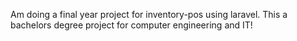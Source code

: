 Am doing a final year project for inventory-pos using laravel. This a bachelors degree project for computer engineering and IT!

